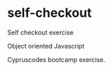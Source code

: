 # self-checkout

Self checkout exercise

Object oriented Javascript


Cypruscodes bootcamp exercise.

